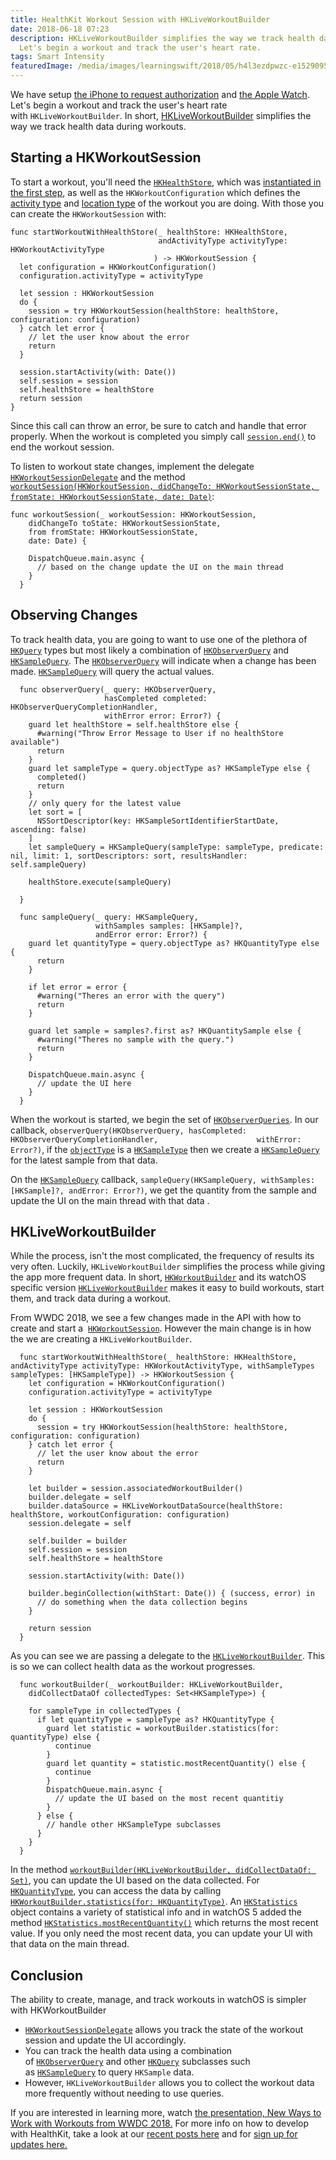 ```yaml
---
title: HealthKit Workout Session with HKLiveWorkoutBuilder
date: 2018-06-18 07:23
description: HKLiveWorkoutBuilder simplifies the way we track health data during workouts.
  Let's begin a workout and track the user's heart rate.
tags: Smart Intensity
featuredImage: /media/images/learningswift/2018/05/h4l3ezdpwzc-e1529095698138.jpg
---
```

We have setup [the iPhone to request
authorization](https://learningswift.brightdigit.com/healthkit-getting-started/)
and [the Apple
Watch](https://learningswift.brightdigit.com/healthkit-apple-watch-data-authorization/).
Let's begin a workout and track the user's heart rate
with `HKLiveWorkoutBuilder`. In short,
[HKLiveWorkoutBuilder](https://developer.apple.com/documentation/healthkit/hkliveworkoutbuilder?changes=_9)
simplifies the way we track health data during workouts.

## Starting a HKWorkoutSession

To start a workout, you'll need the
[`HKHealthStore`](https://developer.apple.com/documentation/healthkit/hkhealthstore),
which was [instantiated in the first
step](https://learningswift.brightdigit.com/healthkit-getting-started/),
as well as the `HKWorkoutConfiguration` which defines the [activity
type](https://developer.apple.com/documentation/healthkit/hkworkoutconfiguration/1649492-activitytype)
and [location
type](https://developer.apple.com/documentation/healthkit/hkworkoutconfiguration/1649491-locationtype)
of the workout you are doing. With those you can create the
`HKWorkoutSession` with:

    func startWorkoutWithHealthStore(_ healthStore: HKHealthStore, 
                                     andActivityType activityType: HKWorkoutActivityType
                                    ) -> HKWorkoutSession {
      let configuration = HKWorkoutConfiguration()
      configuration.activityType = activityType
      
      let session : HKWorkoutSession
      do {
        session = try HKWorkoutSession(healthStore: healthStore, configuration: configuration)
      } catch let error {
        // let the user know about the error
        return
      }
      
      session.startActivity(with: Date())
      self.session = session
      self.healthStore = healthStore
      return session  
    }

Since this call can throw an error, be sure to catch and handle that
error properly. When the workout is completed you simply call
[`session.end()`](https://developer.apple.com/documentation/healthkit/hkhealthstore/1627957-end) to
end the workout session.

To listen to workout state changes, implement the delegate
[`HKWorkoutSessionDelegate`](https://developer.apple.com/documentation/healthkit/hkworkoutsessiondelegate)
and the method
[`workoutSession(HKWorkoutSession, didChangeTo: HKWorkoutSessionState, fromState: HKWorkoutSessionState, date: Date)`](https://developer.apple.com/documentation/healthkit/hkworkoutsessiondelegate/1627958-workoutsession):

    func workoutSession(_ workoutSession: HKWorkoutSession, 
        didChangeTo toState: HKWorkoutSessionState, 
        from fromState: HKWorkoutSessionState, 
        date: Date) {

        DispatchQueue.main.async {
          // based on the change update the UI on the main thread
        }
      }

## Observing Changes

To track health data, you are going to want to use one of the plethora
of
[`HKQuery`](https://developer.apple.com/documentation/healthkit/hkquery) types
but most likely a combination of
[`HKObserverQuery`](https://developer.apple.com/documentation/healthkit/hkobserverquery) and
[`HKSampleQuery`](https://developer.apple.com/documentation/healthkit/hksamplequery).
The
[`HKObserverQuery`](https://developer.apple.com/documentation/healthkit/hkobserverquery) will
indicate when a change has been made.
[`HKSampleQuery`](https://developer.apple.com/documentation/healthkit/hksamplequery) will
query the actual values.

      func observerQuery(_ query: HKObserverQuery, 
                         hasCompleted completed: HKObserverQueryCompletionHandler, 
                         withError error: Error?) {
        guard let healthStore = self.healthStore else {
          #warning("Throw Error Message to User if no healthStore available")
          return
        }
        guard let sampleType = query.objectType as? HKSampleType else {
          completed()
          return
        }
        // only query for the latest value
        let sort = [
          NSSortDescriptor(key: HKSampleSortIdentifierStartDate, ascending: false)
        ]
        let sampleQuery = HKSampleQuery(sampleType: sampleType, predicate: nil, limit: 1, sortDescriptors: sort, resultsHandler: self.sampleQuery)
        
        healthStore.execute(sampleQuery)
        
      }
      
      func sampleQuery(_ query: HKSampleQuery, 
                       withSamples samples: [HKSample]?, 
                       andError error: Error?) {
        guard let quantityType = query.objectType as? HKQuantityType else {
          return
        }
        
        if let error = error {
          #warning("Theres an error with the query")
          return
        }
        
        guard let sample = samples?.first as? HKQuantitySample else {
          #warning("Theres no sample with the query.")
          return
        }
        
        DispatchQueue.main.async {
          // update the UI here
        }
      }  

When the workout is started, we begin the set of
[`HKObserverQueries`](https://developer.apple.com/documentation/healthkit/hkobserverquery).
In our callback,
`observerQuery(HKObserverQuery, hasCompleted: HKObserverQueryCompletionHandler,                      withError: Error?)`,
if the
[`objectType`](https://developer.apple.com/documentation/healthkit/hkquery/1614768-objecttype)
is a
[`HKSampleType`](https://developer.apple.com/documentation/healthkit/hksampletype)
then we create a
[`HKSampleQuery`](https://developer.apple.com/documentation/healthkit/hksamplequery)
for the latest sample from that data.

On the
[`HKSampleQuery`](https://developer.apple.com/documentation/healthkit/hksamplequery)
callback,
`sampleQuery(HKSampleQuery, withSamples: [HKSample]?, andError: Error?)`,
we get the quantity from the sample and update the UI on the main thread
with that data .

## HKLiveWorkoutBuilder

While the process, isn't the most complicated, the frequency of results
its very often. Luckily, `HKLiveWorkoutBuilder` simplifies the process
while giving the app more frequent data. In short,
[`HKWorkoutBuilder`](https://developer.apple.com/documentation/healthkit/hkworkoutbuilder)
and its watchOS specific version
[`HKLiveWorkoutBuilder`](https://developer.apple.com/documentation/healthkit/hkliveworkoutbuilder?changes=_9)
makes it easy to build workouts, start them, and track data during a
workout.

From WWDC 2018, we see a few changes made in the API with how to create
and start a
 [`HKWorkoutSession`](https://developer.apple.com/documentation/healthkit/hkworkoutsession).
However the main change is in how the we are creating a
`HKLiveWorkoutBuilder`.

      func startWorkoutWithHealthStore(_ healthStore: HKHealthStore, andActivityType activityType: HKWorkoutActivityType, withSampleTypes sampleTypes: [HKSampleType]) -> HKWorkoutSession {
        let configuration = HKWorkoutConfiguration()
        configuration.activityType = activityType
        
        let session : HKWorkoutSession
        do {
          session = try HKWorkoutSession(healthStore: healthStore, configuration: configuration)
        } catch let error {
          // let the user know about the error
          return
        }

        let builder = session.associatedWorkoutBuilder()
        builder.delegate = self
        builder.dataSource = HKLiveWorkoutDataSource(healthStore: healthStore, workoutConfiguration: configuration) 
        session.delegate = self

        self.builder = builder
        self.session = session
        self.healthStore = healthStore

        session.startActivity(with: Date())

        builder.beginCollection(withStart: Date()) { (success, error) in
          // do something when the data collection begins
        }

        return session  
      }

As you can see we are passing a delegate to
the [`HKLiveWorkoutBuilder`](https://developer.apple.com/documentation/healthkit/hkliveworkoutbuilder?changes=_9).
This is so we can collect health data as the workout progresses.

      func workoutBuilder(_ workoutBuilder: HKLiveWorkoutBuilder, 
        didCollectDataOf collectedTypes: Set<HKSampleType>) {
        
        for sampleType in collectedTypes {
          if let quantityType = sampleType as? HKQuantityType {
            guard let statistic = workoutBuilder.statistics(for: quantityType) else {
              continue
            }
            guard let quantity = statistic.mostRecentQuantity() else {
              continue
            }
            DispatchQueue.main.async {
              // update the UI based on the most recent quantitiy
            }
          } else {
            // handle other HKSampleType subclasses
          }
        }
      }

In the method
[`workoutBuilder(HKLiveWorkoutBuilder, didCollectDataOf: Set)`](https://developer.apple.com/documentation/healthkit/hkliveworkoutbuilderdelegate/2962897-workoutbuilder?changes=_9),
you can update the UI based on the data collected. For
[`HKQuantityType`](https://developer.apple.com/documentation/healthkit/hkquantitytype),
you can access the data by calling
[`HKWorkoutBuilder.statistics(for: HKQuantityType)`](https://developer.apple.com/documentation/healthkit/hkworkoutbuilder/2962922-statistics).
An
[`HKStatistics`](https://developer.apple.com/documentation/healthkit/hkstatistics)
object contains a variety of statistical info and in watchOS 5 added the
method
[`HKStatistics.mostRecentQuantity()`](https://developer.apple.com/documentation/healthkit/hkstatistics/2962900-mostrecentquantity)
which returns the most recent value. If you only need the most recent
data, you can update your UI with that data on the main thread.

## Conclusion

The ability to create, manage, and track workouts in watchOS is simpler
with HKWorkoutBuilder

-   [`HKWorkoutSessionDelegate`](https://developer.apple.com/documentation/healthkit/hkworkoutsessiondelegate) allows
    you track the state of the workout session and update the UI
    accordingly.
-   You can track the health data using a combination
    of [`HKObserverQuery`](https://developer.apple.com/documentation/healthkit/hkobserverquery) and
    other
    [`HKQuery`](https://developer.apple.com/documentation/healthkit/hkquery) subclasses
    such
    as [`HKSampleQuery`](https://developer.apple.com/documentation/healthkit/hksamplequery) to
    query `HKSample` data.
-   However, `HKLiveWorkoutBuilder` allows you to collect the workout
    data more frequently without needing to use queries.

If you are interested in learning more, watch [the presentation, New
Ways to Work with Workouts from WWDC
2018.](https://developer.apple.com/videos/play/wwdc2018/707) For more
info on how to develop with HealthKit, take a look at our [recent posts
here](https://learningswift.brightdigit.com/category/healthkit/) and for
[sign up for updates
here.](https://mailchi.mp/29b439ff4ce6/learning-swift-newsletter)
